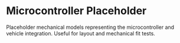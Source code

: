 # Microcontroller Placeholder

Placeholder mechanical models representing the microcontroller and vehicle integration. Useful for layout and mechanical fit tests.
